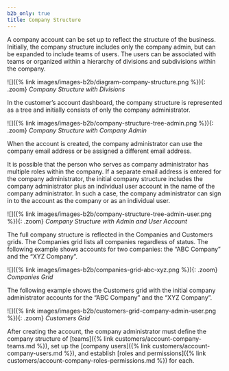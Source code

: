```yaml
---
b2b_only: true
title: Company Structure
---
```


A company account can be set up to reflect the structure of the business. Initially, the company structure includes only the company admin, but can be expanded to include teams of users. The users can be associated with teams or organized within a hierarchy of divisions and subdivisions within the company.

![]({% link images/images-b2b/diagram-company-structure.png %}){: .zoom}
_Company Structure with Divisions_

In the customer’s account dashboard, the company structure is represented as a tree and initially consists of only the company administrator.

![]({% link images/images-b2b/company-structure-tree-admin.png %}){: .zoom}
_Company Structure with Company Admin_

When the account is created, the company administrator can use the company email address or be assigned a different email address.

It is possible that the person who serves as company administrator has multiple roles within the company. If a separate email address is entered for the company administrator, the initial company structure includes the company administrator plus an individual user account in the name of the company administrator. In such a case, the company administrator can sign in to the account as the company or as an individual user.

![]({% link images/images-b2b/company-structure-tree-admin-user.png %}){: .zoom}
_Company Structure with Admin and User Account_

The full company structure is reflected in the Companies and Customers grids. The Companies grid lists all companies regardless of status. The following example shows accounts for two companies: the “ABC Company” and the “XYZ Company”.

![]({% link images/images-b2b/companies-grid-abc-xyz.png %}){: .zoom}
_Companies Grid_

The following example shows the Customers grid with the initial company administrator accounts for the “ABC Company” and the “XYZ Company”.

![]({% link images/images-b2b/customers-grid-company-admin-user.png %}){: .zoom}
_Customers Grid_

After creating the account, the company administrator must define the company structure of [teams]({% link customers/account-company-teams.md %}), set up the [company users]({% link customers/account-company-users.md %}), and establish [roles and permissions]({% link customers/account-company-roles-permissions.md %}) for each.
